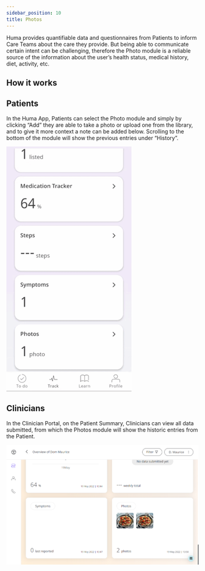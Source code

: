 ```yaml
---
sidebar_position: 10
title: Photos 
---
```


Huma provides quantifiable data and questionnaires from Patients to inform Care Teams about the care they provide. But being able to communicate certain intent can be challenging, therefore the Photo module is a reliable source of the information about the user’s health status, medical history, diet, activity, etc.

## How it works

## Patients

In the Huma App, Patients can select the Photo module and simply by clicking “Add” they are able to take a photo or upload one from the library, and to give it more context a note can be added below. Scrolling to the bottom of the module will show the previous entries under “History”.

![Adding a photo in the Huma App](./assets/photos.gif)

## Clinicians

In the Clinician Portal, on the Patient Summary, Clinicians can view all data submitted, from which the Photos module will show the historic entries from the Patient. 

![Photos in the Clinician Portal](./assets/cp-patient-list-photos.png)